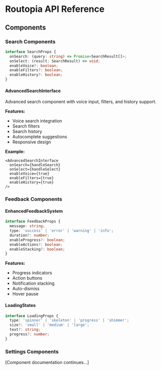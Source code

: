 # Routopia API Reference

## Components

### Search Components
```typescript
interface SearchProps {
  onSearch: (query: string) => Promise<SearchResult[]>;
  onSelect: (result: SearchResult) => void;
  enableVoice?: boolean;
  enableFilters?: boolean;
  enableHistory?: boolean;
}
```

#### AdvancedSearchInterface
Advanced search component with voice input, filters, and history support.

**Features:**
- Voice search integration
- Search filters
- Search history
- Autocomplete suggestions
- Responsive design

**Example:**
```tsx
<AdvancedSearchInterface
  onSearch={handleSearch}
  onSelect={handleSelect}
  enableVoice={true}
  enableFilters={true}
  enableHistory={true}
/>
```

### Feedback Components

#### EnhancedFeedbackSystem
```typescript
interface FeedbackProps {
  message: string;
  type: 'success' | 'error' | 'warning' | 'info';
  duration?: number;
  enableProgress?: boolean;
  enableActions?: boolean;
  enableStacking?: boolean;
}
```

**Features:**
- Progress indicators
- Action buttons
- Notification stacking
- Auto-dismiss
- Hover pause

#### LoadingStates
```typescript
interface LoadingProps {
  type: 'spinner' | 'skeleton' | 'progress' | 'shimmer';
  size?: 'small' | 'medium' | 'large';
  text?: string;
  progress?: number;
}
```

### Settings Components
[Component documentation continues...] 